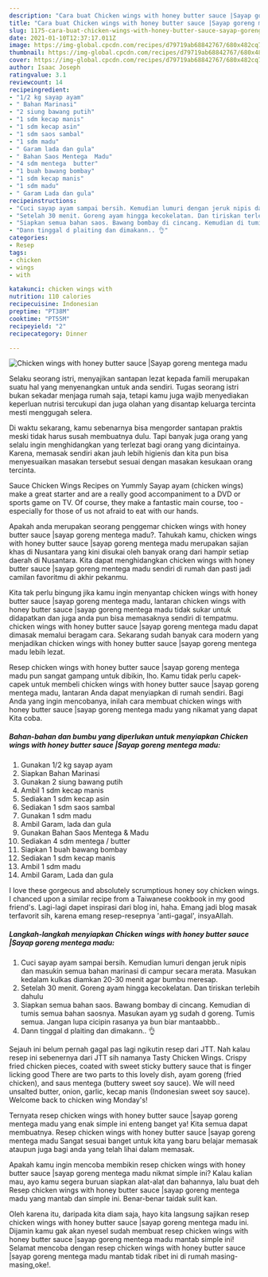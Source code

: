 ```yaml
---
description: "Cara buat Chicken wings with honey butter sauce |Sayap goreng mentega madu yang lezat Untuk Jualan"
title: "Cara buat Chicken wings with honey butter sauce |Sayap goreng mentega madu yang lezat Untuk Jualan"
slug: 1175-cara-buat-chicken-wings-with-honey-butter-sauce-sayap-goreng-mentega-madu-yang-lezat-untuk-jualan
date: 2021-01-10T12:37:17.011Z
image: https://img-global.cpcdn.com/recipes/d79719ab68842767/680x482cq70/chicken-wings-with-honey-butter-sauce-sayap-goreng-mentega-madu-foto-resep-utama.jpg
thumbnail: https://img-global.cpcdn.com/recipes/d79719ab68842767/680x482cq70/chicken-wings-with-honey-butter-sauce-sayap-goreng-mentega-madu-foto-resep-utama.jpg
cover: https://img-global.cpcdn.com/recipes/d79719ab68842767/680x482cq70/chicken-wings-with-honey-butter-sauce-sayap-goreng-mentega-madu-foto-resep-utama.jpg
author: Isaac Joseph
ratingvalue: 3.1
reviewcount: 14
recipeingredient:
- "1/2 kg sayap ayam"
- " Bahan Marinasi"
- "2 siung bawang putih"
- "1 sdm kecap manis"
- "1 sdm kecap asin"
- "1 sdm saos sambal"
- "1 sdm madu"
- " Garam lada dan gula"
- " Bahan Saos Mentega  Madu"
- "4 sdm mentega  butter"
- "1 buah bawang bombay"
- "1 sdm kecap manis"
- "1 sdm madu"
- " Garam Lada dan gula"
recipeinstructions:
- "Cuci sayap ayam sampai bersih. Kemudian lumuri dengan jeruk nipis dan masukin semua bahan marinasi di campur secara merata. Masukan kedalam kulkas diamkan 20-30 menit agar bumbu meresap."
- "Setelah 30 menit. Goreng ayam hingga kecokelatan. Dan tiriskan terlebih dahulu"
- "Siapkan semua bahan saos. Bawang bombay di cincang. Kemudian di tumis semua bahan saosnya. Masukan ayam yg sudah d goreng. Tumis semua. Jangan lupa cicipin rasanya ya bun biar mantaabbb.."
- "Dann tinggal d plaiting dan dimakann.. 👌"
categories:
- Resep
tags:
- chicken
- wings
- with

katakunci: chicken wings with 
nutrition: 110 calories
recipecuisine: Indonesian
preptime: "PT38M"
cooktime: "PT55M"
recipeyield: "2"
recipecategory: Dinner

---
```



![Chicken wings with honey butter sauce |Sayap goreng mentega madu](https://img-global.cpcdn.com/recipes/d79719ab68842767/680x482cq70/chicken-wings-with-honey-butter-sauce-sayap-goreng-mentega-madu-foto-resep-utama.jpg)

Selaku seorang istri, menyajikan santapan lezat kepada famili merupakan suatu hal yang menyenangkan untuk anda sendiri. Tugas seorang istri bukan sekadar menjaga rumah saja, tetapi kamu juga wajib menyediakan keperluan nutrisi tercukupi dan juga olahan yang disantap keluarga tercinta mesti menggugah selera.

Di waktu  sekarang, kamu sebenarnya bisa mengorder santapan praktis meski tidak harus susah membuatnya dulu. Tapi banyak juga orang yang selalu ingin menghidangkan yang terlezat bagi orang yang dicintainya. Karena, memasak sendiri akan jauh lebih higienis dan kita pun bisa menyesuaikan masakan tersebut sesuai dengan masakan kesukaan orang tercinta. 

Sauce Chicken Wings Recipes on Yummly Sayap ayam (chicken wings) make a great starter and are a really good accompaniment to a DVD or sports game on TV. Of course, they make a fantastic main course, too - especially for those of us not afraid to eat with our hands.

Apakah anda merupakan seorang penggemar chicken wings with honey butter sauce |sayap goreng mentega madu?. Tahukah kamu, chicken wings with honey butter sauce |sayap goreng mentega madu merupakan sajian khas di Nusantara yang kini disukai oleh banyak orang dari hampir setiap daerah di Nusantara. Kita dapat menghidangkan chicken wings with honey butter sauce |sayap goreng mentega madu sendiri di rumah dan pasti jadi camilan favoritmu di akhir pekanmu.

Kita tak perlu bingung jika kamu ingin menyantap chicken wings with honey butter sauce |sayap goreng mentega madu, lantaran chicken wings with honey butter sauce |sayap goreng mentega madu tidak sukar untuk didapatkan dan juga anda pun bisa memasaknya sendiri di tempatmu. chicken wings with honey butter sauce |sayap goreng mentega madu dapat dimasak memalui beragam cara. Sekarang sudah banyak cara modern yang menjadikan chicken wings with honey butter sauce |sayap goreng mentega madu lebih lezat.

Resep chicken wings with honey butter sauce |sayap goreng mentega madu pun sangat gampang untuk dibikin, lho. Kamu tidak perlu capek-capek untuk membeli chicken wings with honey butter sauce |sayap goreng mentega madu, lantaran Anda dapat menyiapkan di rumah sendiri. Bagi Anda yang ingin mencobanya, inilah cara membuat chicken wings with honey butter sauce |sayap goreng mentega madu yang nikamat yang dapat Kita coba.

<!--inarticleads1-->

##### Bahan-bahan dan bumbu yang diperlukan untuk menyiapkan Chicken wings with honey butter sauce |Sayap goreng mentega madu:

1. Gunakan 1/2 kg sayap ayam
1. Siapkan  Bahan Marinasi
1. Gunakan 2 siung bawang putih
1. Ambil 1 sdm kecap manis
1. Sediakan 1 sdm kecap asin
1. Sediakan 1 sdm saos sambal
1. Gunakan 1 sdm madu
1. Ambil  Garam, lada dan gula
1. Gunakan  Bahan Saos Mentega &amp; Madu
1. Sediakan 4 sdm mentega / butter
1. Siapkan 1 buah bawang bombay
1. Sediakan 1 sdm kecap manis
1. Ambil 1 sdm madu
1. Ambil  Garam, Lada dan gula


I love these gorgeous and absolutely scrumptious honey soy chicken wings. I chanced upon a similar recipe from a Taiwanese cookbook in my good friend&#39;s. Lagi-lagi dapet inspirasi dari blog ini, haha. Emang jadi blog masak terfavorit sih, karena emang resep-resepnya &#39;anti-gagal&#39;, insyaAllah. 

<!--inarticleads2-->

##### Langkah-langkah menyiapkan Chicken wings with honey butter sauce |Sayap goreng mentega madu:

1. Cuci sayap ayam sampai bersih. Kemudian lumuri dengan jeruk nipis dan masukin semua bahan marinasi di campur secara merata. Masukan kedalam kulkas diamkan 20-30 menit agar bumbu meresap.
1. Setelah 30 menit. Goreng ayam hingga kecokelatan. Dan tiriskan terlebih dahulu
1. Siapkan semua bahan saos. Bawang bombay di cincang. Kemudian di tumis semua bahan saosnya. Masukan ayam yg sudah d goreng. Tumis semua. Jangan lupa cicipin rasanya ya bun biar mantaabbb..
1. Dann tinggal d plaiting dan dimakann.. 👌


Sejauh ini belum pernah gagal pas lagi ngikutin resep dari JTT. Nah kalau resep ini sebenernya dari JTT sih namanya Tasty Chicken Wings. Crispy fried chicken pieces, coated with sweet sticky buttery sauce that is finger licking good There are two parts to this lovely dish, ayam goreng (fried chicken), and saus mentega (buttery sweet soy sauce). We will need unsalted butter, onion, garlic, kecap manis (Indonesian sweet soy sauce). Welcome back to chicken wing Monday&#39;s! 

Ternyata resep chicken wings with honey butter sauce |sayap goreng mentega madu yang enak simple ini enteng banget ya! Kita semua dapat membuatnya. Resep chicken wings with honey butter sauce |sayap goreng mentega madu Sangat sesuai banget untuk kita yang baru belajar memasak ataupun juga bagi anda yang telah lihai dalam memasak.

Apakah kamu ingin mencoba membikin resep chicken wings with honey butter sauce |sayap goreng mentega madu nikmat simple ini? Kalau kalian mau, ayo kamu segera buruan siapkan alat-alat dan bahannya, lalu buat deh Resep chicken wings with honey butter sauce |sayap goreng mentega madu yang mantab dan simple ini. Benar-benar taidak sulit kan. 

Oleh karena itu, daripada kita diam saja, hayo kita langsung sajikan resep chicken wings with honey butter sauce |sayap goreng mentega madu ini. Dijamin kamu gak akan nyesel sudah membuat resep chicken wings with honey butter sauce |sayap goreng mentega madu mantab simple ini! Selamat mencoba dengan resep chicken wings with honey butter sauce |sayap goreng mentega madu mantab tidak ribet ini di rumah masing-masing,oke!.

